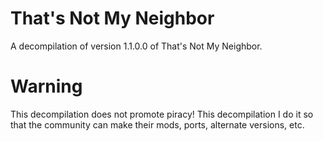 # That's Not My Neighbor
A decompilation of version 1.1.0.0 of That's Not My Neighbor.

# Warning
This decompilation does not promote piracy! This decompilation I do it so that the community can make their mods, ports, alternate versions, etc.
